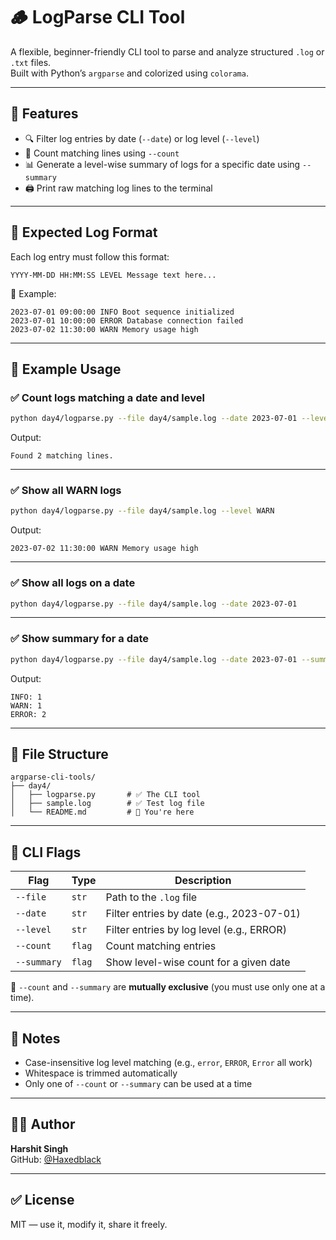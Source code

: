 # 🪵 LogParse CLI Tool

A flexible, beginner-friendly CLI tool to parse and analyze structured `.log` or `.txt` files.  
Built with Python’s `argparse` and colorized using `colorama`.

---

## 🚀 Features

- 🔍 Filter log entries by date (`--date`) or log level (`--level`)
- 🔢 Count matching lines using `--count`
- 📊 Generate a level-wise summary of logs for a specific date using `--summary`
- 🖨️ Print raw matching log lines to the terminal

---

## 🧾 Expected Log Format

Each log entry must follow this format:

```
YYYY-MM-DD HH:MM:SS LEVEL Message text here...
```

📌 Example:
```
2023-07-01 09:00:00 INFO Boot sequence initialized
2023-07-01 10:00:00 ERROR Database connection failed
2023-07-02 11:30:00 WARN Memory usage high
```

---

## 🧪 Example Usage

### ✅ Count logs matching a date and level
```bash
python day4/logparse.py --file day4/sample.log --date 2023-07-01 --level ERROR --count
```
Output:
```
Found 2 matching lines.
```

---

### ✅ Show all WARN logs
```bash
python day4/logparse.py --file day4/sample.log --level WARN
```
Output:
```
2023-07-02 11:30:00 WARN Memory usage high
```

---

### ✅ Show all logs on a date
```bash
python day4/logparse.py --file day4/sample.log --date 2023-07-01
```

---

### ✅ Show summary for a date
```bash
python day4/logparse.py --file day4/sample.log --date 2023-07-01 --summary
```
Output:
```
INFO: 1
WARN: 1
ERROR: 2
```

---

## 📁 File Structure

```
argparse-cli-tools/
├── day4/
│   ├── logparse.py       # ✅ The CLI tool
│   ├── sample.log        # ✅ Test log file
│   └── README.md         # 📄 You're here
```

---

## 🎨 CLI Flags

| Flag         | Type     | Description                                 |
|--------------|----------|---------------------------------------------|
| `--file`     | `str`    | Path to the `.log` file                     |
| `--date`     | `str`    | Filter entries by date (e.g., 2023-07-01)  |
| `--level`    | `str`    | Filter entries by log level (e.g., ERROR)  |
| `--count`    | `flag`   | Count matching entries                      |
| `--summary`  | `flag`   | Show level-wise count for a given date     |

📌 `--count` and `--summary` are **mutually exclusive** (you must use only one at a time).

---

## 🧠 Notes

- Case-insensitive log level matching (e.g., `error`, `ERROR`, `Error` all work)
- Whitespace is trimmed automatically
- Only one of `--count` or `--summary` can be used at a time

---

## 👨‍💻 Author

**Harshit Singh**  
GitHub: [@Haxedblack](https://github.com/Haxedblack)

---

## ✅ License

MIT — use it, modify it, share it freely.
